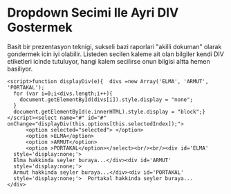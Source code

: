 # Dropdown Secimi Ile Ayri DIV Gostermek

Basit bir prezentasyon teknigi, sukseli bazi raporlari "akilli
dokuman" olarak gondermek icin iyi olabilir. Listeden secilen kaleme
ait olan bilgiler kendi DIV etiketleri icinde tutuluyor, hangi kalem
secilirse onun bilgisi altta hemen basiliyor. 

```
<script>function displayDiv(e){  divs =new Array('ELMA', 'ARMUT', 'PORTAKAL');
  for (var i=0;i<divs.length;i++){
    document.getElementById(divs[i]).style.display = "none";
  }
  document.getElementById(e.innerHTML).style.display = "block";}</script><select name="#" id="#" onChange="displayDiv(this.options[this.selectedIndex]);">
      <option selected="selected"> </option>
      <option >ELMA</option>
      <option >ARMUT</option>
      <option >PORTAKAL</option></select><br/><br/><div id='ELMA'
  style='display:none;'>
  Elma hakkinda seyler buraya...</div><div id='ARMUT'
  style='display:none;'>
  Armut hakkinda seyler buraya...</div><div id='PORTAKAL'
  style='display:none;'>  Portakal hakkinda seyler buraya...
</div>
```
